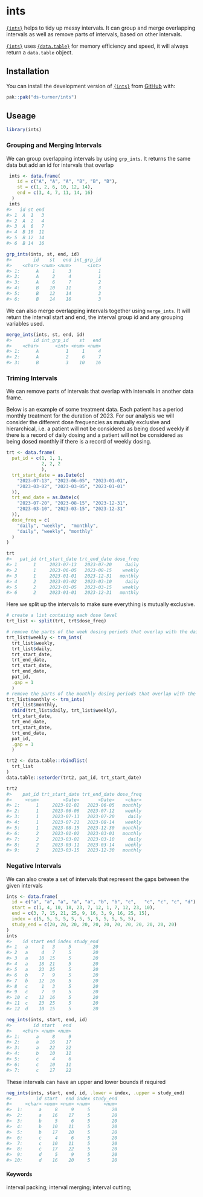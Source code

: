 
<!-- README.md is generated from README.Rmd. Please edit that file -->

# ints

<!-- badges: start -->
<!-- badges: end -->

[`{ints}`](ds-turner.github.io/ints/) helps to tidy up messy intervals.
It can group and merge overlapping intervals as well as remove parts of
intervals, based on other intervals.

[`{ints}`](ds-turner.github.io/ints/) uses
[`{data.table}`](https://rdatatable.gitlab.io/data.table/) for memory
efficiency and speed, it will always return a `data.table` object.

## Installation

You can install the development version of
[`{ints}`](ds-turner.github.io/ints/) from [GitHub](https://github.com/)
with:

``` r
pak::pak("ds-turner/ints")
```

## Useage

``` r
library(ints)
```

### Grouping and Merging Intervals

We can group overlapping intervals by using `grp_ints`. It returns the
same data but add an id for intervals that overlap

``` r
 ints <- data.frame(
    id = c("A", "A", "A", "B", "B", "B"),
    st = c(1, 2, 6, 10, 12, 14),
    end = c(3, 4, 7, 11, 14, 16)
  )
 ints
#>   id st end
#> 1  A  1   3
#> 2  A  2   4
#> 3  A  6   7
#> 4  B 10  11
#> 5  B 12  14
#> 6  B 14  16
```

``` r
grp_ints(ints, st, end, id)
#>        id    st   end int_grp_id
#>    <char> <num> <num>      <int>
#> 1:      A     1     3          1
#> 2:      A     2     4          1
#> 3:      A     6     7          2
#> 4:      B    10    11          3
#> 5:      B    12    14          3
#> 6:      B    14    16          3
```

We can also merge overlapping intervals together using `merge_ints`. It
will return the interval start and end, the interval group id and any
grouping variables used.

``` r
merge_ints(ints, st, end, id)
#>        id int_grp_id    st   end
#>    <char>      <int> <num> <num>
#> 1:      A          1     1     4
#> 2:      A          2     6     7
#> 3:      B          3    10    16
```

### Triming Intervals

We can remove parts of intervals that overlap with intervals in another
data frame.

Below is an example of some treatment data. Each patient has a period
monthly treatment for the duration of 2023. For our analysis we will
consider the different dose frequencies as mutually exclusive and
hierarchical, i.e. a patient will not be considered as being dosed
weekly if there is a record of daily dosing and a patient will not be
considered as being dosed monthly if there is a record of weekly dosing.

``` r
trt <- data.frame(
  pat_id = c(1, 1, 1,
             2, 2, 2
             ),
  trt_start_date = as.Date(c(
    "2023-07-13", "2023-06-05", "2023-01-01",
    "2023-03-02", "2023-03-05", "2023-01-01"
  )),
  trt_end_date = as.Date(c(
    "2023-07-20", "2023-08-15", "2023-12-31",
    "2023-03-10", "2023-03-15", "2023-12-31"
  )),
  dose_freq = c(
    "daily", "weekly",  "monthly",
    "daily", "weekly", "monthly"
  )
)

trt
#>   pat_id trt_start_date trt_end_date dose_freq
#> 1      1     2023-07-13   2023-07-20     daily
#> 2      1     2023-06-05   2023-08-15    weekly
#> 3      1     2023-01-01   2023-12-31   monthly
#> 4      2     2023-03-02   2023-03-10     daily
#> 5      2     2023-03-05   2023-03-15    weekly
#> 6      2     2023-01-01   2023-12-31   monthly
```

Here we split up the intervals to make sure everything is mutually
exclusive.

``` r
# create a list contaiing each dose level
trt_list <- split(trt, trt$dose_freq)

# remove the parts of the week dosing periods that overlap with the daily dosing intervals
trt_list$weekly <- trm_ints(
  trt_list$weekly,
  trt_list$daily,
  trt_start_date,
  trt_end_date,
  trt_start_date,
  trt_end_date,
  pat_id,
  .gap = 1
  )
# remove the parts of the monthly dosing periods that overlap with the daily and weekly dosing intervals
trt_list$monthly <- trm_ints(
  trt_list$monthly,
  rbind(trt_list$daily, trt_list$weekly),
  trt_start_date,
  trt_end_date,
  trt_start_date,
  trt_end_date,
  pat_id,
  .gap = 1
  )

trt2 <- data.table::rbindlist(
  trt_list
)
data.table::setorder(trt2, pat_id, trt_start_date)

trt2
#>    pat_id trt_start_date trt_end_date dose_freq
#>     <num>         <Date>       <Date>    <char>
#> 1:      1     2023-01-02   2023-06-05   monthly
#> 2:      1     2023-06-06   2023-07-12    weekly
#> 3:      1     2023-07-13   2023-07-20     daily
#> 4:      1     2023-07-21   2023-08-14    weekly
#> 5:      1     2023-08-15   2023-12-30   monthly
#> 6:      2     2023-01-02   2023-03-01   monthly
#> 7:      2     2023-03-02   2023-03-10     daily
#> 8:      2     2023-03-11   2023-03-14    weekly
#> 9:      2     2023-03-15   2023-12-30   monthly
```

### Negative Intervals

We can also create a set of intervals that represent the gaps between
the given intervals

``` r
ints <- data.frame(
  id = c("a", "a", "a", "a", "a", "b", "b", "c",   "c", "c", "c", "d"),
  start = c(1, 4, 10, 18, 23, 7, 12, 1, 7, 12, 23, 10),
  end = c(3, 7, 15, 21, 25, 9, 16, 3, 9, 16, 25, 15),
  index = c(5, 5, 5, 5, 5, 5, 5, 5, 5, 5, 5, 5),
  study_end = c(20, 20, 20, 20, 20, 20, 20, 20, 20, 20, 20, 20)
)
ints
#>    id start end index study_end
#> 1   a     1   3     5        20
#> 2   a     4   7     5        20
#> 3   a    10  15     5        20
#> 4   a    18  21     5        20
#> 5   a    23  25     5        20
#> 6   b     7   9     5        20
#> 7   b    12  16     5        20
#> 8   c     1   3     5        20
#> 9   c     7   9     5        20
#> 10  c    12  16     5        20
#> 11  c    23  25     5        20
#> 12  d    10  15     5        20
```

``` r
neg_ints(ints, start, end, id)
#>        id start   end
#>    <char> <num> <num>
#> 1:      a     8     9
#> 2:      a    16    17
#> 3:      a    22    22
#> 4:      b    10    11
#> 5:      c     4     6
#> 6:      c    10    11
#> 7:      c    17    22
```

These intervals can have an upper and lower bounds if required

``` r
neg_ints(ints, start, end, id, .lower = index, .upper = study_end)
#>         id start   end index study_end
#>     <char> <num> <num> <num>     <num>
#>  1:      a     8     9     5        20
#>  2:      a    16    17     5        20
#>  3:      b     5     6     5        20
#>  4:      b    10    11     5        20
#>  5:      b    17    20     5        20
#>  6:      c     4     6     5        20
#>  7:      c    10    11     5        20
#>  8:      c    17    22     5        20
#>  9:      d     5     9     5        20
#> 10:      d    16    20     5        20
```

#### Keywords

interval packing; interval merging; interval cutting;
